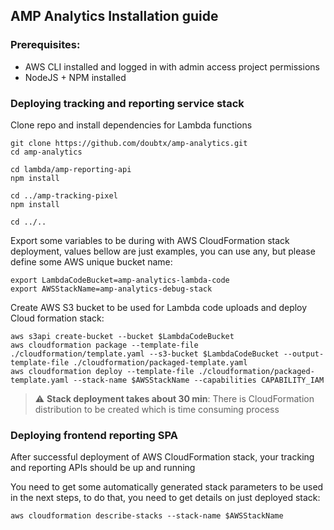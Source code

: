 
## AMP Analytics Installation guide

### Prerequisites:
* AWS CLI installed and logged in with admin access project permissions
* NodeJS + NPM installed

### Deploying tracking and reporting service stack
Clone repo and install dependencies for Lambda functions
```shell
git clone https://github.com/doubtx/amp-analytics.git
cd amp-analytics

cd lambda/amp-reporting-api
npm install

cd ../amp-tracking-pixel
npm install

cd ../..
```

Export some variables to be during with AWS CloudFormation stack deployment, values bellow are just examples, you can use any, but please define some AWS unique bucket name:
```shell
export LambdaCodeBucket=amp-analytics-lambda-code
export AWSStackName=amp-analytics-debug-stack
```

Create AWS S3 bucket to be used for Lambda code uploads and deploy Cloud formation stack:
```shell
aws s3api create-bucket --bucket $LambdaCodeBucket
aws cloudformation package --template-file ./cloudformation/template.yaml --s3-bucket $LambdaCodeBucket --output-template-file ./cloudformation/packaged-template.yaml
aws cloudformation deploy --template-file ./cloudformation/packaged-template.yaml --stack-name $AWSStackName --capabilities CAPABILITY_IAM
```
> :warning: **Stack deployment takes about 30 min**: There is CloudFormation distribution to be created which is time consuming process


### Deploying frontend reporting SPA
After successful deployment of AWS CloudFormation stack, your tracking and reporting APIs should be up and running

You need to get some automatically generated stack parameters to be used in the next steps, to do that, you need to get details on just deployed stack:
```shell
aws cloudformation describe-stacks --stack-name $AWSStackName
```
